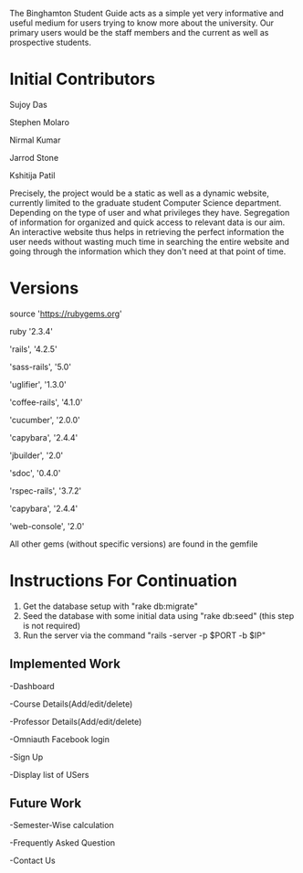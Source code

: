The Binghamton Student Guide acts as a simple yet very informative and useful medium for users trying to know more about the university. Our primary users would be the staff members and the current as well as prospective students.

# **Initial Contributors**

  Sujoy Das
  
  Stephen Molaro
  
  Nirmal Kumar
  
  Jarrod Stone
  
  Kshitija Patil    

Precisely, the project would be a static as well as a dynamic website, currently limited to the graduate student Computer Science department.
Depending on the type of user and what privileges they have. Segregation of information for organized and quick access to relevant data is our aim. 
An interactive website thus helps in retrieving the perfect information the user needs without wasting much time in searching the entire website and going through the information which they don't need at that point of time.

# **Versions**

  source 'https://rubygems.org'

  ruby '2.3.4'
  
  'rails', '4.2.5'
  
  'sass-rails', '5.0'
  
  'uglifier', '1.3.0'
  
  'coffee-rails', '4.1.0'
  
  'cucumber', '2.0.0'
  
  'capybara', '2.4.4'
  
  'jbuilder', '2.0'
  
  'sdoc', '0.4.0'
  
  'rspec-rails', '3.7.2'
  
  'capybara', '2.4.4'
  
  'web-console', '2.0'

All other gems (without specific versions) are found in the gemfile

# **Instructions For Continuation**
  1. Get the database setup with "rake db:migrate"
  2. Seed the database with some initial data using "rake db:seed" (this step is not required)
  3. Run the server via the command "rails -server -p $PORT -b $IP"

## **Implemented Work**

  -Dashboard
  
  -Course Details(Add/edit/delete)
  
  -Professor Details(Add/edit/delete)
  
  -Omniauth Facebook login
  
  -Sign Up
  
  -Display list of USers

## **Future Work**

  -Semester-Wise calculation
  
  -Frequently Asked Question
  
  -Contact Us
